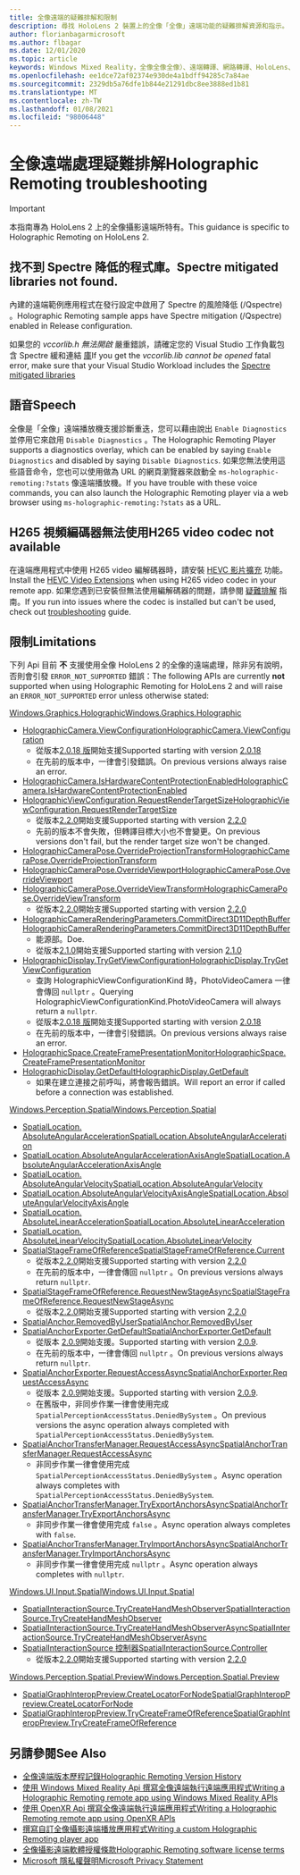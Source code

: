 ```yaml
---
title: 全像遠端的疑難排解和限制
description: 尋找 HoloLens 2 裝置上的全像「全像」遠端功能的疑難排解資源和指示。
author: florianbagarmicrosoft
ms.author: flbagar
ms.date: 12/01/2020
ms.topic: article
keywords: Windows Mixed Reality，全像全像全像）、遠端轉譯、網路轉譯、HoloLens、遠端全息全像、疑難排解、說明、混合現實耳機、windows Mixed Reality 耳機、虛擬實境耳機
ms.openlocfilehash: ee1dce72af02374e930de4a1bdff94285c7a84ae
ms.sourcegitcommit: 2329db5a76dfe1b844e21291dbc8ee3888ed1b81
ms.translationtype: MT
ms.contentlocale: zh-TW
ms.lasthandoff: 01/08/2021
ms.locfileid: "98006448"
---
```

# <a name="holographic-remoting-troubleshooting"></a><span data-ttu-id="5a60c-104">全像遠端處理疑難排解</span><span class="sxs-lookup"><span data-stu-id="5a60c-104">Holographic Remoting troubleshooting</span></span>

> [!IMPORTANT]
> <span data-ttu-id="5a60c-105">本指南專為 HoloLens 2 上的全像攝影遠端所特有。</span><span class="sxs-lookup"><span data-stu-id="5a60c-105">This guidance is specific to Holographic Remoting on HoloLens 2.</span></span>

## <a name="spectre-mitigated-libraries-not-found"></a><span data-ttu-id="5a60c-106">找不到 Spectre 降低的程式庫。</span><span class="sxs-lookup"><span data-stu-id="5a60c-106">Spectre mitigated libraries not found.</span></span>

<span data-ttu-id="5a60c-107">內建的遠端範例應用程式在發行設定中啟用了 Spectre 的風險降低 (/Qspectre) 。</span><span class="sxs-lookup"><span data-stu-id="5a60c-107">Holographic Remoting sample apps have Spectre mitigation (/Qspectre) enabled in Release configuration.</span></span>

<span data-ttu-id="5a60c-108">如果您的 *vccorlib.h 無法開啟* 嚴重錯誤，請確定您的 Visual Studio 工作負載包含 Spectre 緩和連結 [庫](https://aka.ms/Ofhn4c)</span><span class="sxs-lookup"><span data-stu-id="5a60c-108">If you get the *vccorlib.lib cannot be opened* fatal error, make sure that your Visual Studio Workload includes the [Spectre mitigated libraries](https://aka.ms/Ofhn4c)</span></span>

## <a name="speech"></a><span data-ttu-id="5a60c-109">語音</span><span class="sxs-lookup"><span data-stu-id="5a60c-109">Speech</span></span>

<span data-ttu-id="5a60c-110">全像是「全像」遠端播放機支援診斷重迭，您可以藉由說出 ```Enable Diagnostics``` 並停用它來啟用 ```Disable Diagnostics``` 。</span><span class="sxs-lookup"><span data-stu-id="5a60c-110">The Holographic Remoting Player supports a diagnostics overlay, which can be enabled by saying ```Enable Diagnostics``` and disabled by saying ```Disable Diagnostics```.</span></span> <span data-ttu-id="5a60c-111">如果您無法使用這些語音命令，您也可以使用做為 URL 的網頁瀏覽器來啟動全 ```ms-holographic-remoting:?stats``` 像遠端播放機。</span><span class="sxs-lookup"><span data-stu-id="5a60c-111">If you have trouble with these voice commands, you can also launch the Holographic Remoting player via a web browser using ```ms-holographic-remoting:?stats``` as a URL.</span></span>

## <a name="h265-video-codec-not-available"></a><span data-ttu-id="5a60c-112">H265 視頻編碼器無法使用</span><span class="sxs-lookup"><span data-stu-id="5a60c-112">H265 video codec not available</span></span>

<span data-ttu-id="5a60c-113">在遠端應用程式中使用 H265 video 編解碼器時，請安裝 [HEVC 影片擴充](https://www.microsoft.com/p/hevc-video-extensions/9nmzlz57r3t7) 功能。</span><span class="sxs-lookup"><span data-stu-id="5a60c-113">Install the [HEVC Video Extensions](https://www.microsoft.com/p/hevc-video-extensions/9nmzlz57r3t7) when using H265 video codec in your remote app.</span></span> <span data-ttu-id="5a60c-114">如果您遇到已安裝但無法使用編解碼器的問題，請參閱 [疑難排解](https://docs.microsoft.com/azure/remote-rendering/resources/troubleshoot#h265-codec-not-available) 指南。</span><span class="sxs-lookup"><span data-stu-id="5a60c-114">If you run into issues where the codec is installed but can't be used, check out [troubleshooting](https://docs.microsoft.com/azure/remote-rendering/resources/troubleshoot#h265-codec-not-available) guide.</span></span>

## <a name="limitations"></a><span data-ttu-id="5a60c-115">限制</span><span class="sxs-lookup"><span data-stu-id="5a60c-115">Limitations</span></span>

<span data-ttu-id="5a60c-116">下列 Api 目前 **不** 支援使用全像 HoloLens 2 的全像的遠端處理，除非另有說明，否則會引發 ```ERROR_NOT_SUPPORTED``` 錯誤：</span><span class="sxs-lookup"><span data-stu-id="5a60c-116">The following APIs are currently **not** supported when using Holographic Remoting for HoloLens 2 and will raise an ```ERROR_NOT_SUPPORTED``` error unless otherwise stated:</span></span>

[<span data-ttu-id="5a60c-117">Windows.Graphics.Holographic</span><span class="sxs-lookup"><span data-stu-id="5a60c-117">Windows.Graphics.Holographic</span></span>](https://docs.microsoft.com/uwp/api/windows.graphics.holographic)

* [<span data-ttu-id="5a60c-118">HolographicCamera.ViewConfiguration</span><span class="sxs-lookup"><span data-stu-id="5a60c-118">HolographicCamera.ViewConfiguration</span></span>](https://docs.microsoft.com/uwp/api/windows.graphics.holographic.holographiccamera.viewconfiguration)
  - <span data-ttu-id="5a60c-119">從版本[2.0.18 版](holographic-remoting-version-history.md#v2.0.18)開始支援</span><span class="sxs-lookup"><span data-stu-id="5a60c-119">Supported starting with version [2.0.18](holographic-remoting-version-history.md#v2.0.18)</span></span>
  - <span data-ttu-id="5a60c-120">在先前的版本中，一律會引發錯誤。</span><span class="sxs-lookup"><span data-stu-id="5a60c-120">On previous versions always raise an error.</span></span>
* [<span data-ttu-id="5a60c-121">HolographicCamera.IsHardwareContentProtectionEnabled</span><span class="sxs-lookup"><span data-stu-id="5a60c-121">HolographicCamera.IsHardwareContentProtectionEnabled</span></span>](https://docs.microsoft.com/uwp/api/windows.graphics.holographic.holographiccamera.ishardwarecontentprotectionenabled#Windows_Graphics_Holographic_HolographicCamera_IsHardwareContentProtectionEnabled)
* [<span data-ttu-id="5a60c-122">HolographicViewConfiguration.RequestRenderTargetSize</span><span class="sxs-lookup"><span data-stu-id="5a60c-122">HolographicViewConfiguration.RequestRenderTargetSize</span></span>](https://docs.microsoft.com/uwp/api/windows.graphics.holographic.holographicviewconfiguration.requestrendertargetsize#Windows_Graphics_Holographic_HolographicViewConfiguration_RequestRenderTargetSize_Windows_Foundation_Size_)
  - <span data-ttu-id="5a60c-123">從版本[2.2.0](holographic-remoting-version-history.md#v2.2.0)開始支援</span><span class="sxs-lookup"><span data-stu-id="5a60c-123">Supported starting with version [2.2.0](holographic-remoting-version-history.md#v2.2.0)</span></span>
  - <span data-ttu-id="5a60c-124">先前的版本不會失敗，但轉譯目標大小也不會變更。</span><span class="sxs-lookup"><span data-stu-id="5a60c-124">On previous versions don't fail, but the render target size won't be changed.</span></span>
* [<span data-ttu-id="5a60c-125">HolographicCameraPose.OverrideProjectionTransform</span><span class="sxs-lookup"><span data-stu-id="5a60c-125">HolographicCameraPose.OverrideProjectionTransform</span></span>](https://docs.microsoft.com/uwp/api/windows.graphics.holographic.holographiccamerapose.overrideprojectiontransform)
* [<span data-ttu-id="5a60c-126">HolographicCameraPose.OverrideViewport</span><span class="sxs-lookup"><span data-stu-id="5a60c-126">HolographicCameraPose.OverrideViewport</span></span>](https://docs.microsoft.com/uwp/api/windows.graphics.holographic.holographiccamerapose.overrideviewport)
* [<span data-ttu-id="5a60c-127">HolographicCameraPose.OverrideViewTransform</span><span class="sxs-lookup"><span data-stu-id="5a60c-127">HolographicCameraPose.OverrideViewTransform</span></span>](https://docs.microsoft.com/uwp/api/windows.graphics.holographic.holographiccamerapose.overrideviewtransform)
  - <span data-ttu-id="5a60c-128">從版本[2.2.0](holographic-remoting-version-history.md#v2.2.0)開始支援</span><span class="sxs-lookup"><span data-stu-id="5a60c-128">Supported starting with version [2.2.0](holographic-remoting-version-history.md#v2.2.0)</span></span>
* [<span data-ttu-id="5a60c-129">HolographicCameraRenderingParameters.CommitDirect3D11DepthBuffer</span><span class="sxs-lookup"><span data-stu-id="5a60c-129">HolographicCameraRenderingParameters.CommitDirect3D11DepthBuffer</span></span>](https://docs.microsoft.com/uwp/api/windows.graphics.holographic.holographiccamerarenderingparameters.commitdirect3d11depthbuffer#Windows_Graphics_Holographic_HolographicCameraRenderingParameters_CommitDirect3D11DepthBuffer_Windows_Graphics_DirectX_Direct3D11_IDirect3DSurface_)
  - <span data-ttu-id="5a60c-130">能源部。</span><span class="sxs-lookup"><span data-stu-id="5a60c-130">Doe.</span></span>
  - <span data-ttu-id="5a60c-131">從版本[2.1.0](holographic-remoting-version-history.md#v2.1.0)開始支援</span><span class="sxs-lookup"><span data-stu-id="5a60c-131">Supported starting with version [2.1.0](holographic-remoting-version-history.md#v2.1.0)</span></span>
* [<span data-ttu-id="5a60c-132">HolographicDisplay.TryGetViewConfiguration</span><span class="sxs-lookup"><span data-stu-id="5a60c-132">HolographicDisplay.TryGetViewConfiguration</span></span>](https://docs.microsoft.com/uwp/api/windows.graphics.holographic.holographicdisplay.trygetviewconfiguration)
  - <span data-ttu-id="5a60c-133">查詢 HolographicViewConfigurationKind 時，PhotoVideoCamera 一律會傳回 ```nullptr``` 。</span><span class="sxs-lookup"><span data-stu-id="5a60c-133">Querying HolographicViewConfigurationKind.PhotoVideoCamera will always return a ```nullptr```.</span></span>
  - <span data-ttu-id="5a60c-134">從版本[2.0.18 版](holographic-remoting-version-history.md#v2.0.18)開始支援</span><span class="sxs-lookup"><span data-stu-id="5a60c-134">Supported starting with version [2.0.18](holographic-remoting-version-history.md#v2.0.18)</span></span>
  - <span data-ttu-id="5a60c-135">在先前的版本中，一律會引發錯誤。</span><span class="sxs-lookup"><span data-stu-id="5a60c-135">On previous versions always raise an error.</span></span>
* [<span data-ttu-id="5a60c-136">HolographicSpace.CreateFramePresentationMonitor</span><span class="sxs-lookup"><span data-stu-id="5a60c-136">HolographicSpace.CreateFramePresentationMonitor</span></span>](https://docs.microsoft.com/uwp/api/windows.graphics.holographic.holographicspace.createframepresentationmonitor)
* [<span data-ttu-id="5a60c-137">HolographicDisplay.GetDefault</span><span class="sxs-lookup"><span data-stu-id="5a60c-137">HolographicDisplay.GetDefault</span></span>](https://docs.microsoft.com/uwp/api/windows.graphics.holographic.holographicdisplay.getdefault#Windows_Graphics_Holographic_HolographicDisplay_GetDefault)
  - <span data-ttu-id="5a60c-138">如果在建立連接之前呼叫，將會報告錯誤。</span><span class="sxs-lookup"><span data-stu-id="5a60c-138">Will report an error if called before a connection was established.</span></span>


[<span data-ttu-id="5a60c-139">Windows.Perception.Spatial</span><span class="sxs-lookup"><span data-stu-id="5a60c-139">Windows.Perception.Spatial</span></span>](https://docs.microsoft.com/uwp/api/windows.perception.spatial)

* [<span data-ttu-id="5a60c-140">SpatialLocation. AbsoluteAngularAcceleration</span><span class="sxs-lookup"><span data-stu-id="5a60c-140">SpatialLocation.AbsoluteAngularAcceleration</span></span>](https://docs.microsoft.com/uwp/api/windows.perception.spatial.spatiallocation.absoluteangularacceleration)
* [<span data-ttu-id="5a60c-141">SpatialLocation.AbsoluteAngularAccelerationAxisAngle</span><span class="sxs-lookup"><span data-stu-id="5a60c-141">SpatialLocation.AbsoluteAngularAccelerationAxisAngle</span></span>](https://docs.microsoft.com/uwp/api/windows.perception.spatial.spatiallocation.absoluteangularaccelerationaxisangle)
* [<span data-ttu-id="5a60c-142">SpatialLocation. AbsoluteAngularVelocity</span><span class="sxs-lookup"><span data-stu-id="5a60c-142">SpatialLocation.AbsoluteAngularVelocity</span></span>](https://docs.microsoft.com/uwp/api/windows.perception.spatial.spatiallocation.absoluteangularvelocity)
* [<span data-ttu-id="5a60c-143">SpatialLocation.AbsoluteAngularVelocityAxisAngle</span><span class="sxs-lookup"><span data-stu-id="5a60c-143">SpatialLocation.AbsoluteAngularVelocityAxisAngle</span></span>](https://docs.microsoft.com/uwp/api/windows.perception.spatial.spatiallocation.absoluteangularvelocityaxisangle)
* [<span data-ttu-id="5a60c-144">SpatialLocation. AbsoluteLinearAcceleration</span><span class="sxs-lookup"><span data-stu-id="5a60c-144">SpatialLocation.AbsoluteLinearAcceleration</span></span>](https://docs.microsoft.com/uwp/api/windows.perception.spatial.spatiallocation.absolutelinearacceleration)
* [<span data-ttu-id="5a60c-145">SpatialLocation. AbsoluteLinearVelocity</span><span class="sxs-lookup"><span data-stu-id="5a60c-145">SpatialLocation.AbsoluteLinearVelocity</span></span>](https://docs.microsoft.com/uwp/api/windows.perception.spatial.spatiallocation.absolutelinearvelocity)
* [<span data-ttu-id="5a60c-146">SpatialStageFrameOfReference</span><span class="sxs-lookup"><span data-stu-id="5a60c-146">SpatialStageFrameOfReference.Current</span></span>](https://docs.microsoft.com/uwp/api/windows.perception.spatial.spatialstageframeofreference.current)
  - <span data-ttu-id="5a60c-147">從版本[2.2.0](holographic-remoting-version-history.md#v2.2.0)開始支援</span><span class="sxs-lookup"><span data-stu-id="5a60c-147">Supported starting with version [2.2.0](holographic-remoting-version-history.md#v2.2.0)</span></span>
  - <span data-ttu-id="5a60c-148">在先前的版本中，一律會傳回 ```nullptr``` 。</span><span class="sxs-lookup"><span data-stu-id="5a60c-148">On previous versions always return ```nullptr```.</span></span>
* [<span data-ttu-id="5a60c-149">SpatialStageFrameOfReference.RequestNewStageAsync</span><span class="sxs-lookup"><span data-stu-id="5a60c-149">SpatialStageFrameOfReference.RequestNewStageAsync</span></span>](https://docs.microsoft.com/uwp/api/windows.perception.spatial.spatialstageframeofreference.requestnewstageasync)
  - <span data-ttu-id="5a60c-150">從版本[2.2.0](holographic-remoting-version-history.md#v2.2.0)開始支援</span><span class="sxs-lookup"><span data-stu-id="5a60c-150">Supported starting with version [2.2.0](holographic-remoting-version-history.md#v2.2.0)</span></span>
* [<span data-ttu-id="5a60c-151">SpatialAnchor.RemovedByUser</span><span class="sxs-lookup"><span data-stu-id="5a60c-151">SpatialAnchor.RemovedByUser</span></span>](https://docs.microsoft.com/uwp/api/windows.perception.spatial.spatialanchor.removedbyuser)
* [<span data-ttu-id="5a60c-152">SpatialAnchorExporter.GetDefault</span><span class="sxs-lookup"><span data-stu-id="5a60c-152">SpatialAnchorExporter.GetDefault</span></span>](https://docs.microsoft.com/uwp/api/windows.perception.spatial.spatialanchorexporter.getdefault
)
  - <span data-ttu-id="5a60c-153">從版本 [2.0.9](holographic-remoting-version-history.md#v2.0.9)開始支援。</span><span class="sxs-lookup"><span data-stu-id="5a60c-153">Supported starting with version [2.0.9](holographic-remoting-version-history.md#v2.0.9).</span></span> 
  - <span data-ttu-id="5a60c-154">在先前的版本中，一律會傳回 ```nullptr``` 。</span><span class="sxs-lookup"><span data-stu-id="5a60c-154">On previous versions always return ```nullptr```.</span></span> 
* [<span data-ttu-id="5a60c-155">SpatialAnchorExporter.RequestAccessAsync</span><span class="sxs-lookup"><span data-stu-id="5a60c-155">SpatialAnchorExporter.RequestAccessAsync</span></span>](https://docs.microsoft.com/uwp/api/windows.perception.spatial.spatialanchorexporter.requestaccessasync
)
  - <span data-ttu-id="5a60c-156">從版本 [2.0.9](holographic-remoting-version-history.md#v2.0.9)開始支援。</span><span class="sxs-lookup"><span data-stu-id="5a60c-156">Supported starting with version [2.0.9](holographic-remoting-version-history.md#v2.0.9).</span></span> 
  - <span data-ttu-id="5a60c-157">在舊版中，非同步作業一律會使用完成 ```SpatialPerceptionAccessStatus.DeniedBySystem``` 。</span><span class="sxs-lookup"><span data-stu-id="5a60c-157">On previous versions the async operation always completed with ```SpatialPerceptionAccessStatus.DeniedBySystem```.</span></span>
* [<span data-ttu-id="5a60c-158">SpatialAnchorTransferManager.RequestAccessAsync</span><span class="sxs-lookup"><span data-stu-id="5a60c-158">SpatialAnchorTransferManager.RequestAccessAsync</span></span>](https://docs.microsoft.com/uwp/api/windows.perception.spatial.spatialanchortransfermanager.requestaccessasync#Windows_Perception_Spatial_SpatialAnchorTransferManager_RequestAccessAsync)
  - <span data-ttu-id="5a60c-159">非同步作業一律會使用完成 ```SpatialPerceptionAccessStatus.DeniedBySystem``` 。</span><span class="sxs-lookup"><span data-stu-id="5a60c-159">Async operation always completes with ```SpatialPerceptionAccessStatus.DeniedBySystem```.</span></span>
* [<span data-ttu-id="5a60c-160">SpatialAnchorTransferManager.TryExportAnchorsAsync</span><span class="sxs-lookup"><span data-stu-id="5a60c-160">SpatialAnchorTransferManager.TryExportAnchorsAsync</span></span>](https://docs.microsoft.com/uwp/api/windows.perception.spatial.spatialanchortransfermanager.tryexportanchorsasync#Windows_Perception_Spatial_SpatialAnchorTransferManager_TryExportAnchorsAsync_Windows_Foundation_Collections_IIterable_Windows_Foundation_Collections_IKeyValuePair_System_String_Windows_Perception_Spatial_SpatialAnchor___Windows_Storage_Streams_IOutputStream_)
  - <span data-ttu-id="5a60c-161">非同步作業一律會使用完成 ```false``` 。</span><span class="sxs-lookup"><span data-stu-id="5a60c-161">Async operation always completes with ```false```.</span></span>
* [<span data-ttu-id="5a60c-162">SpatialAnchorTransferManager.TryImportAnchorsAsync</span><span class="sxs-lookup"><span data-stu-id="5a60c-162">SpatialAnchorTransferManager.TryImportAnchorsAsync</span></span>](https://docs.microsoft.com/uwp/api/windows.perception.spatial.spatialanchortransfermanager.tryimportanchorsasync
)
  - <span data-ttu-id="5a60c-163">非同步作業一律會使用完成 ```nullptr``` 。</span><span class="sxs-lookup"><span data-stu-id="5a60c-163">Async operation always completes with ```nullptr```.</span></span>

[<span data-ttu-id="5a60c-164">Windows.UI.Input.Spatial</span><span class="sxs-lookup"><span data-stu-id="5a60c-164">Windows.UI.Input.Spatial</span></span>](https://docs.microsoft.com/uwp/api/windows.ui.input.spatial)

* [<span data-ttu-id="5a60c-165">SpatialInteractionSource.TryCreateHandMeshObserver</span><span class="sxs-lookup"><span data-stu-id="5a60c-165">SpatialInteractionSource.TryCreateHandMeshObserver</span></span>](https://docs.microsoft.com/uwp/api/windows.ui.input.spatial.spatialinteractionsource.trycreatehandmeshobserver#Windows_UI_Input_Spatial_SpatialInteractionSource_TryCreateHandMeshObserver)
* [<span data-ttu-id="5a60c-166">SpatialInteractionSource.TryCreateHandMeshObserverAsync</span><span class="sxs-lookup"><span data-stu-id="5a60c-166">SpatialInteractionSource.TryCreateHandMeshObserverAsync</span></span>](https://docs.microsoft.com/uwp/api/windows.ui.input.spatial.spatialinteractionsource.trycreatehandmeshobserverasync)
* [<span data-ttu-id="5a60c-167">SpatialInteractionSource 控制器</span><span class="sxs-lookup"><span data-stu-id="5a60c-167">SpatialInteractionSource.Controller</span></span>](https://docs.microsoft.com/uwp/api/windows.ui.input.spatial.spatialinteractionsource.controller#Windows_UI_Input_Spatial_SpatialInteractionSource_Controller)
  - <span data-ttu-id="5a60c-168">從版本[2.2.0](holographic-remoting-version-history.md#v2.2.0)開始支援</span><span class="sxs-lookup"><span data-stu-id="5a60c-168">Supported starting with version [2.2.0](holographic-remoting-version-history.md#v2.2.0)</span></span>

[<span data-ttu-id="5a60c-169">Windows.Perception.Spatial.Preview</span><span class="sxs-lookup"><span data-stu-id="5a60c-169">Windows.Perception.Spatial.Preview</span></span>](https://docs.microsoft.com/uwp/api/windows.perception.spatial.preview)

* [<span data-ttu-id="5a60c-170">SpatialGraphInteropPreview.CreateLocatorForNode</span><span class="sxs-lookup"><span data-stu-id="5a60c-170">SpatialGraphInteropPreview.CreateLocatorForNode</span></span>](https://docs.microsoft.com/uwp/api/windows.perception.spatial.preview.spatialgraphinteroppreview.createlocatorfornode)
* [<span data-ttu-id="5a60c-171">SpatialGraphInteropPreview.TryCreateFrameOfReference</span><span class="sxs-lookup"><span data-stu-id="5a60c-171">SpatialGraphInteropPreview.TryCreateFrameOfReference</span></span>](https://docs.microsoft.com/uwp/api/windows.perception.spatial.preview.spatialgraphinteroppreview.trycreateframeofreference)

## <a name="see-also"></a><span data-ttu-id="5a60c-172">另請參閱</span><span class="sxs-lookup"><span data-stu-id="5a60c-172">See Also</span></span>
* [<span data-ttu-id="5a60c-173">全像遠端版本歷程記錄</span><span class="sxs-lookup"><span data-stu-id="5a60c-173">Holographic Remoting Version History</span></span>](holographic-remoting-version-history.md)
* [<span data-ttu-id="5a60c-174">使用 Windows Mixed Reality Api 撰寫全像遠端執行遠端應用程式</span><span class="sxs-lookup"><span data-stu-id="5a60c-174">Writing a Holographic Remoting remote app using Windows Mixed Reality APIs</span></span>](holographic-remoting-create-remote-wmr.md)
* [<span data-ttu-id="5a60c-175">使用 OpenXR Api 撰寫全像遠端執行遠端應用程式</span><span class="sxs-lookup"><span data-stu-id="5a60c-175">Writing a Holographic Remoting remote app using OpenXR APIs</span></span>](holographic-remoting-create-remote-openxr.md)
* [<span data-ttu-id="5a60c-176">撰寫自訂全像攝影遠端播放應用程式</span><span class="sxs-lookup"><span data-stu-id="5a60c-176">Writing a custom Holographic Remoting player app</span></span>](holographic-remoting-create-player.md)
* [<span data-ttu-id="5a60c-177">全像攝影遠端軟體授權條款</span><span class="sxs-lookup"><span data-stu-id="5a60c-177">Holographic Remoting software license terms</span></span>](https://docs.microsoft.com/legal/mixed-reality/microsoft-holographic-remoting-software-license-terms)
* [<span data-ttu-id="5a60c-178">Microsoft 隱私權聲明</span><span class="sxs-lookup"><span data-stu-id="5a60c-178">Microsoft Privacy Statement</span></span>](https://go.microsoft.com/fwlink/?LinkId=521839)
